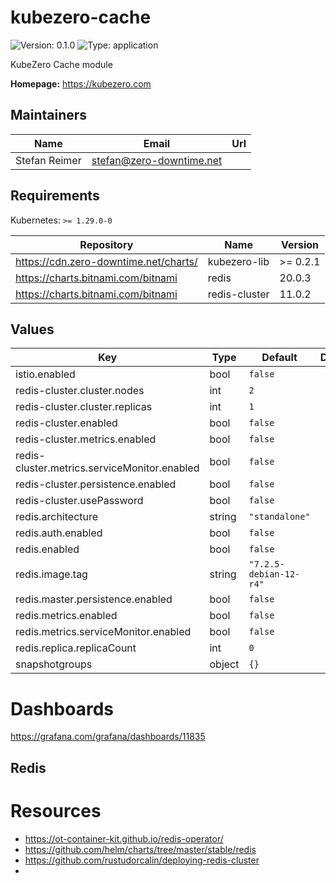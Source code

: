 # kubezero-cache

![Version: 0.1.0](https://img.shields.io/badge/Version-0.1.0-informational?style=flat-square) ![Type: application](https://img.shields.io/badge/Type-application-informational?style=flat-square)

KubeZero Cache module

**Homepage:** <https://kubezero.com>

## Maintainers

| Name | Email | Url |
| ---- | ------ | --- |
| Stefan Reimer | <stefan@zero-downtime.net> |  |

## Requirements

Kubernetes: `>= 1.29.0-0`

| Repository | Name | Version |
|------------|------|---------|
| https://cdn.zero-downtime.net/charts/ | kubezero-lib | >= 0.2.1 |
| https://charts.bitnami.com/bitnami | redis | 20.0.3 |
| https://charts.bitnami.com/bitnami | redis-cluster | 11.0.2 |

## Values

| Key | Type | Default | Description |
|-----|------|---------|-------------|
| istio.enabled | bool | `false` |  |
| redis-cluster.cluster.nodes | int | `2` |  |
| redis-cluster.cluster.replicas | int | `1` |  |
| redis-cluster.enabled | bool | `false` |  |
| redis-cluster.metrics.enabled | bool | `false` |  |
| redis-cluster.metrics.serviceMonitor.enabled | bool | `false` |  |
| redis-cluster.persistence.enabled | bool | `false` |  |
| redis-cluster.usePassword | bool | `false` |  |
| redis.architecture | string | `"standalone"` |  |
| redis.auth.enabled | bool | `false` |  |
| redis.enabled | bool | `false` |  |
| redis.image.tag | string | `"7.2.5-debian-12-r4"` |  |
| redis.master.persistence.enabled | bool | `false` |  |
| redis.metrics.enabled | bool | `false` |  |
| redis.metrics.serviceMonitor.enabled | bool | `false` |  |
| redis.replica.replicaCount | int | `0` |  |
| snapshotgroups | object | `{}` |  |

# Dashboards
https://grafana.com/grafana/dashboards/11835

## Redis

# Resources
- https://ot-container-kit.github.io/redis-operator/
- https://github.com/helm/charts/tree/master/stable/redis
- https://github.com/rustudorcalin/deploying-redis-cluster
-
